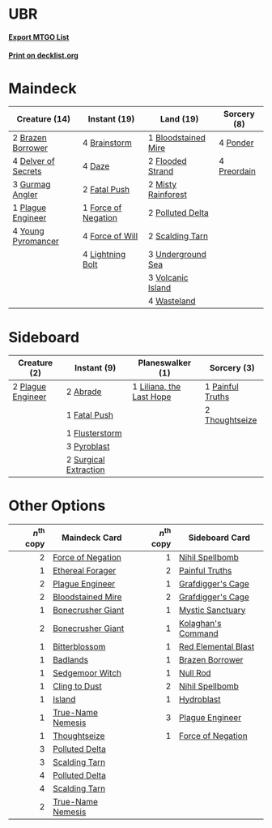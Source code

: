 # UBR

#### [Export MTGO List](../collection/UBR/UBR.txt)
#### [Print on decklist.org](http://decklist.org/?deckmain=1%09Bloodstained%20Mire%0A4%09Brainstorm%0A2%09Brazen%20Borrower%0A4%09Daze%0A4%09Delver%20of%20Secrets%0A2%09Fatal%20Push%0A2%09Flooded%20Strand%0A1%09Force%20of%20Negation%0A4%09Force%20of%20Will%0A3%09Gurmag%20Angler%0A4%09Lightning%20Bolt%0A2%09Misty%20Rainforest%0A1%09Plague%20Engineer%0A2%09Polluted%20Delta%0A4%09Ponder%0A4%09Preordain%0A2%09Scalding%20Tarn%0A3%09Underground%20Sea%0A3%09Volcanic%20Island%0A4%09Wasteland%0A4%09Young%20Pyromancer&deckside=2%09Abrade%0A1%09Fatal%20Push%0A1%09Flusterstorm%0A1%09Liliana,%20the%20Last%20Hope%0A1%09Painful%20Truths%0A2%09Plague%20Engineer%0A3%09Pyroblast%0A2%09Surgical%20Extraction%0A2%09Thoughtseize)
# Maindeck

|                                        Creature (14)                                         |                                         Instant (19)                                         |                                          Land (19)                                           |                                     Sorcery (8)                                      |
|----------------------------------------------------------------------------------------------|----------------------------------------------------------------------------------------------|----------------------------------------------------------------------------------------------|--------------------------------------------------------------------------------------|
|2 [Brazen Borrower](http://gatherer.wizards.com/Pages/Card/Details.aspx?multiverseid=473001)  |4 [Brainstorm](http://gatherer.wizards.com/Pages/Card/Details.aspx?multiverseid=3897)         |1 [Bloodstained Mire](http://gatherer.wizards.com/Pages/Card/Details.aspx?multiverseid=405094)|4 [Ponder](http://gatherer.wizards.com/Pages/Card/Details.aspx?multiverseid=451051)   |
|4 [Delver of Secrets](http://gatherer.wizards.com/Pages/Card/Details.aspx?multiverseid=226749)|4 [Daze](http://gatherer.wizards.com/Pages/Card/Details.aspx?multiverseid=189255)             |2 [Flooded Strand](http://gatherer.wizards.com/Pages/Card/Details.aspx?multiverseid=405098)   |4 [Preordain](http://gatherer.wizards.com/Pages/Card/Details.aspx?multiverseid=405347)|
|3 [Gurmag Angler](http://gatherer.wizards.com/Pages/Card/Details.aspx?multiverseid=391850)    |2 [Fatal Push](http://gatherer.wizards.com/Pages/Card/Details.aspx?multiverseid=423724)       |2 [Misty Rainforest](http://gatherer.wizards.com/Pages/Card/Details.aspx?multiverseid=405102) |                                                                                      |
|1 [Plague Engineer](http://gatherer.wizards.com/Pages/Card/Details.aspx?multiverseid=464049)  |1 [Force of Negation](http://gatherer.wizards.com/Pages/Card/Details.aspx?multiverseid=464001)|2 [Polluted Delta](http://gatherer.wizards.com/Pages/Card/Details.aspx?multiverseid=405104)   |                                                                                      |
|4 [Young Pyromancer](http://gatherer.wizards.com/Pages/Card/Details.aspx?multiverseid=426592) |4 [Force of Will](http://gatherer.wizards.com/Pages/Card/Details.aspx?multiverseid=3107)      |2 [Scalding Tarn](http://gatherer.wizards.com/Pages/Card/Details.aspx?multiverseid=405107)    |                                                                                      |
|                                                                                              |4 [Lightning Bolt](http://gatherer.wizards.com/Pages/Card/Details.aspx?multiverseid=806)      |3 [Underground Sea](http://gatherer.wizards.com/Pages/Card/Details.aspx?multiverseid=886)     |                                                                                      |
|                                                                                              |                                                                                              |3 [Volcanic Island](http://gatherer.wizards.com/Pages/Card/Details.aspx?multiverseid=887)     |                                                                                      |
|                                                                                              |                                                                                              |4 [Wasteland](http://gatherer.wizards.com/Pages/Card/Details.aspx?multiverseid=413790)        |                                                                                      |


# Sideboard

|                                        Creature (2)                                        |                                          Instant (9)                                           |                                         Planeswalker (1)                                          |                                        Sorcery (3)                                        |
|--------------------------------------------------------------------------------------------|------------------------------------------------------------------------------------------------|---------------------------------------------------------------------------------------------------|-------------------------------------------------------------------------------------------|
|2 [Plague Engineer](http://gatherer.wizards.com/Pages/Card/Details.aspx?multiverseid=464049)|2 [Abrade](http://gatherer.wizards.com/Pages/Card/Details.aspx?multiverseid=430772)             |1 [Liliana, the Last Hope](http://gatherer.wizards.com/Pages/Card/Details.aspx?multiverseid=414388)|1 [Painful Truths](http://gatherer.wizards.com/Pages/Card/Details.aspx?multiverseid=401981)|
|                                                                                            |1 [Fatal Push](http://gatherer.wizards.com/Pages/Card/Details.aspx?multiverseid=423724)         |                                                                                                   |2 [Thoughtseize](http://gatherer.wizards.com/Pages/Card/Details.aspx?multiverseid=438676)  |
|                                                                                            |1 [Flusterstorm](http://gatherer.wizards.com/Pages/Card/Details.aspx?multiverseid=228255)       |                                                                                                   |                                                                                           |
|                                                                                            |3 [Pyroblast](http://gatherer.wizards.com/Pages/Card/Details.aspx?multiverseid=4083)            |                                                                                                   |                                                                                           |
|                                                                                            |2 [Surgical Extraction](http://gatherer.wizards.com/Pages/Card/Details.aspx?multiverseid=397706)|                                                                                                   |                                                                                           |


# Other Options

|*n*<sup>th</sup> copy|                                       Maindeck Card                                        |*n*<sup>th</sup> copy|                                       Sideboard Card                                        |
|--------------------:|--------------------------------------------------------------------------------------------|--------------------:|---------------------------------------------------------------------------------------------|
|                    2|[Force of Negation](http://gatherer.wizards.com/Pages/Card/Details.aspx?multiverseid=464001)|                    1|[Nihil Spellbomb](http://gatherer.wizards.com/Pages/Card/Details.aspx?multiverseid=442215)   |
|                    1|[Ethereal Forager](http://gatherer.wizards.com/Pages/Card/Details.aspx?multiverseid=484881) |                    2|[Painful Truths](http://gatherer.wizards.com/Pages/Card/Details.aspx?multiverseid=401981)    |
|                    2|[Plague Engineer](http://gatherer.wizards.com/Pages/Card/Details.aspx?multiverseid=464049)  |                    1|[Grafdigger's Cage](http://gatherer.wizards.com/Pages/Card/Details.aspx?multiverseid=278452) |
|                    2|[Bloodstained Mire](http://gatherer.wizards.com/Pages/Card/Details.aspx?multiverseid=405094)|                    2|[Grafdigger's Cage](http://gatherer.wizards.com/Pages/Card/Details.aspx?multiverseid=278452) |
|                    1|[Bonecrusher Giant](http://gatherer.wizards.com/Pages/Card/Details.aspx?multiverseid=473077)|                    1|[Mystic Sanctuary](http://gatherer.wizards.com/Pages/Card/Details.aspx?multiverseid=473209)  |
|                    2|[Bonecrusher Giant](http://gatherer.wizards.com/Pages/Card/Details.aspx?multiverseid=473077)|                    1|[Kolaghan's Command](http://gatherer.wizards.com/Pages/Card/Details.aspx?multiverseid=394613)|
|                    1|[Bitterblossom](http://gatherer.wizards.com/Pages/Card/Details.aspx?multiverseid=397701)    |                    1|[Red Elemental Blast](http://gatherer.wizards.com/Pages/Card/Details.aspx?multiverseid=814)  |
|                    1|[Badlands](http://gatherer.wizards.com/Pages/Card/Details.aspx?multiverseid=878)            |                    1|[Brazen Borrower](http://gatherer.wizards.com/Pages/Card/Details.aspx?multiverseid=473001)   |
|                    1|[Sedgemoor Witch](http://gatherer.wizards.com/Pages/Card/Details.aspx?multiverseid=513563)  |                    1|[Null Rod](http://gatherer.wizards.com/Pages/Card/Details.aspx?multiverseid=383034)          |
|                    1|[Cling to Dust](http://gatherer.wizards.com/Pages/Card/Details.aspx?multiverseid=476338)    |                    2|[Nihil Spellbomb](http://gatherer.wizards.com/Pages/Card/Details.aspx?multiverseid=442215)   |
|                    1|[Island](http://gatherer.wizards.com/Pages/Card/Details.aspx?multiverseid=439857)           |                    1|[Hydroblast](http://gatherer.wizards.com/Pages/Card/Details.aspx?multiverseid=3915)          |
|                    1|[True-Name Nemesis](http://gatherer.wizards.com/Pages/Card/Details.aspx?multiverseid=446104)|                    3|[Plague Engineer](http://gatherer.wizards.com/Pages/Card/Details.aspx?multiverseid=464049)   |
|                    1|[Thoughtseize](http://gatherer.wizards.com/Pages/Card/Details.aspx?multiverseid=438676)     |                    1|[Force of Negation](http://gatherer.wizards.com/Pages/Card/Details.aspx?multiverseid=464001) |
|                    3|[Polluted Delta](http://gatherer.wizards.com/Pages/Card/Details.aspx?multiverseid=405104)   |                     |                                                                                             |
|                    3|[Scalding Tarn](http://gatherer.wizards.com/Pages/Card/Details.aspx?multiverseid=405107)    |                     |                                                                                             |
|                    4|[Polluted Delta](http://gatherer.wizards.com/Pages/Card/Details.aspx?multiverseid=405104)   |                     |                                                                                             |
|                    4|[Scalding Tarn](http://gatherer.wizards.com/Pages/Card/Details.aspx?multiverseid=405107)    |                     |                                                                                             |
|                    2|[True-Name Nemesis](http://gatherer.wizards.com/Pages/Card/Details.aspx?multiverseid=446104)|                     |                                                                                             |

